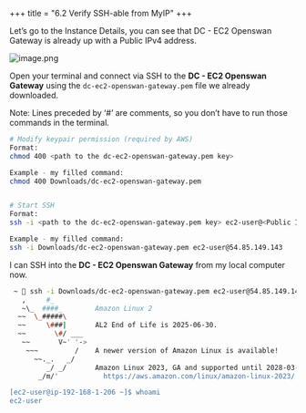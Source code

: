 +++
title = "6.2 Verify SSH-able from MyIP"
+++


Let’s go to the Instance Details, you can see that DC - EC2 Openswan Gateway is already up with a Public IPv4 address.


![image.png](https://prod-files-secure.s3.us-west-2.amazonaws.com/d5da4832-3825-4b06-9f7d-86c687d890a2/79c40755-2a43-4aa6-a1c5-d8aefe0fd69c/image.png?X-Amz-Algorithm=AWS4-HMAC-SHA256&X-Amz-Content-Sha256=UNSIGNED-PAYLOAD&X-Amz-Credential=AKIAT73L2G45HZZMZUHI%2F20240903%2Fus-west-2%2Fs3%2Faws4_request&X-Amz-Date=20240903T171244Z&X-Amz-Expires=3600&X-Amz-Signature=a8511f9d78fd6ad2e80281e5c6954ff2247792e7a905600ed90f13da35b2cceb&X-Amz-SignedHeaders=host&x-id=GetObject)


Open your terminal and connect via SSH to the **DC - EC2 Openswan Gateway** using the `dc-ec2-openswan-gateway.pem` file we already downloaded.


Note: Lines preceded by ‘#’ are comments, so you don’t have to run those commands in the terminal.


```bash
# Modify keypair permission (required by AWS)
Format:
chmod 400 <path to the dc-ec2-openswan-gateway.pem key>

Example - my filled command:
chmod 400 Downloads/dc-ec2-openswan-gateway.pem


# Start SSH
Format:
ssh -i <path to the dc-ec2-openswan-gateway.pem key> ec2-user@<Public IPv4>

Example - my filled command:
ssh -i Downloads/dc-ec2-openswan-gateway.pem ec2-user@54.85.149.143
```


I can SSH into the **DC - EC2 Openswan Gateway** from my local computer now.


```bash
 ~  ssh -i Downloads/dc-ec2-openswan-gateway.pem ec2-user@54.85.149.143                                                                                 ✔ │ 3.3.0  │ 12:14:37 AM 
   ,     #_
   ~\_  ####_        Amazon Linux 2
  ~~  \_#####\
  ~~     \###|       AL2 End of Life is 2025-06-30.
  ~~       \#/ ___
   ~~       V~' '->
    ~~~         /    A newer version of Amazon Linux is available!
      ~~._.   _/
         _/ _/       Amazon Linux 2023, GA and supported until 2028-03-15.
       _/m/'           https://aws.amazon.com/linux/amazon-linux-2023/

[ec2-user@ip-192-168-1-206 ~]$ whoami
ec2-user

```


